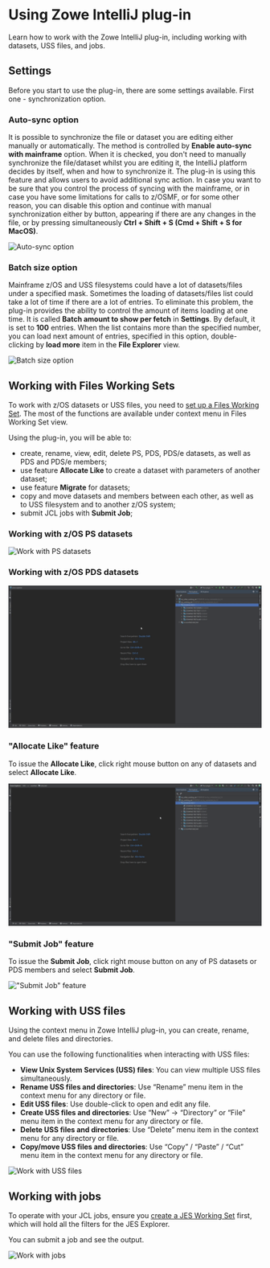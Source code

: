 # Using Zowe IntelliJ plug-in

Learn how to work with the Zowe IntelliJ plug-in, including working with datasets, USS files, and jobs.

## Settings

Before you start to use the plug-in, there are some settings available. First one - synchronization option.

### Auto-sync option

It is possible to synchronize the file or dataset you are editing either manually or automatically. The method is controlled by **Enable auto-sync with mainframe** option. When it is checked, you don't need to manually synchronize the file/dataset whilst you are editing it, the IntelliJ platform decides by itself, when and how to synchronize it. The plug-in is using this feature and allows users to avoid additional sync action. In case you want to be sure that you control the process of syncing with the mainframe, or in case you have some limitations for calls to z/OSMF, or for some other reason, you can disable this option and continue with manual synchronization either by button, appearing if there are any changes in the file, or by pressing simultaneously **Ctrl + Shift + S (Cmd + Shift + S for MacOS)**.

![Auto-sync option](../images/intellij/sync_option.gif)

### Batch size option

Mainframe z/OS and USS filesystems could have a lot of datasets/files under a specified mask. Sometimes the loading of datasets/files list could take a lot of time if there are a lot of entries. To eliminate this problem, the plug-in provides the ability to control the amount of items loading at one time. It is called **Batch amount to show per fetch** in **Settings**. By default, it is set to **100** entries. When the list contains more than the specified number, you can load next amount of entries, specified in this option, double-clicking by **load more** item in the **File Explorer** view.

![Batch size option](../images/intellij/batch_size.gif)

## Working with Files Working Sets

To work with z/OS datasets or USS files, you need to [set up a Files Working Set](intellij-working-sets.md#files-working-set). The most of the functions are available under context menu in Files Working Set view.

Using the plug-in, you will be able to:
- create, rename, view, edit, delete PS, PDS, PDS/e datasets, as well as PDS and PDS/e members;
- use feature **Allocate Like** to create a dataset with parameters of another dataset;
- use feature **Migrate** for datasets;
- copy and move datasets and members between each other, as well as to USS filesystem and to another z/OS system;
- submit JCL jobs with **Submit Job**;

### Working with z/OS PS datasets

![Work with PS datasets](../images/intellij/create_edit_rename_delete_ps.gif)

### Working with z/OS PDS datasets

![Work with PDS datasets](../images/intellij/pds_create_and_props.gif)

### "Allocate Like" feature

To issue the **Allocate Like**, click right mouse button on any of datasets and select **Allocate Like**.

!["Allocate Like" feature](../images/intellij/allocate_like.gif)

### "Submit Job" feature

To issue the **Submit Job**, click right mouse button on any of PS datasets or PDS members and select **Submit Job**.

!["Submit Job" feature](../images/intellij/submit_jcl.gif)


<!-- CHANGEME -->
## Working with USS files

Using the context menu in Zowe IntelliJ plug-in, you can create, rename, and delete files and directories.

You can use the following functionalities when interacting with USS files:

- **View Unix System Services (USS) files**: You can view multiple USS files simultaneously.
- **Rename USS files and directories**: Use “Rename” menu item in the context menu for any directory or file. 
- **Edit USS files**: Use double-click to open and edit any file. 
- **Create USS files and directories**: Use “New” -> “Directory” or “File” menu item in the context menu for any directory or file. 
- **Delete USS files and directories**: Use “Delete” menu item in the context menu for any directory or file. 
- **Copy/move USS files and directories**: Use “Copy” / “Paste” / “Cut” menu item in the context menu for any directory or file. 

![Work with USS files](../images/intellij/intellij-using-uss-files.gif)

## Working with jobs

To operate with your JCL jobs, ensure you [create a JES Working Set](intellij-configure.md#creating-a-jes-working-set) first, which will hold all the filters for the JES Explorer. 

You can submit a job and see the output. 

![Work with jobs](../images/intellij/intellij-using-jobs.gif)
